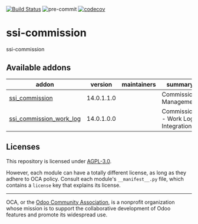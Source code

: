 [![Build Status](https://travis-ci.com/open-synergy/ssi-commission.svg?branch=14.0)](https://travis-ci.com/open-synergy/ssi-commission)
![pre-commit](https://github.com/open-synergy/ssi-commission/actions/workflows/pre-commit.yml/badge.svg)
[![codecov](https://codecov.io/gh/open-synergy/ssi-commission/branch/14.0/graph/badge.svg)](https://codecov.io/gh/open-synergy/ssi-commission)

<!-- /!\ do not modify above this line -->

# ssi-commission

ssi-commission

<!-- /!\ do not modify below this line -->

<!-- prettier-ignore-start -->

[//]: # (addons)

Available addons
----------------
addon | version | maintainers | summary
--- | --- | --- | ---
[ssi_commission](ssi_commission/) | 14.0.1.1.0 |  | Commission Management
[ssi_commission_work_log](ssi_commission_work_log/) | 14.0.1.0.0 |  | Commission - Work Log Integration

[//]: # (end addons)

<!-- prettier-ignore-end -->

## Licenses

This repository is licensed under [AGPL-3.0](LICENSE).

However, each module can have a totally different license, as long as they adhere to OCA
policy. Consult each module's `__manifest__.py` file, which contains a `license` key
that explains its license.

----

OCA, or the [Odoo Community Association](http://odoo-community.org/), is a nonprofit
organization whose mission is to support the collaborative development of Odoo features
and promote its widespread use.
